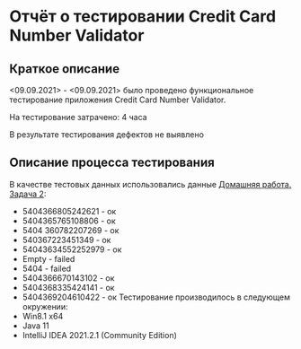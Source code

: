 # Отчёт о тестировании Credit Card Number Validator

## Краткое описание

<09.09.2021> - <09.09.2021> было проведено функциональное тестирование приложения Credit Card Number Validator.

На тестирование затрачено: 4 часа

В результате тестирования дефектов не выявлено

## Описание процесса тестирования

В качестве тестовых данных использовались данные [Домашняя работа. Задача 2](https://github.com/netology-code/javaqa-homeworks/blob/master/intro/MERGED.md#задача-2---credit-card-number-validator):
* 5404366805242621 - ок
* 5404365765108806 - ок
* 5404 360782207269 - ок
* 540367223451349 - ок
* 54043634552252979 - ок
* Empty            - failed
* 5404             - failed
* 5404366670143102 - ок
* 5404368335424141 - ок
* 5404369204610422 - ок
Тестирование производилось в следующем окружении:
* Win8.1 x64
* Java 11
* IntelliJ IDEA 2021.2.1 (Community Edition)
